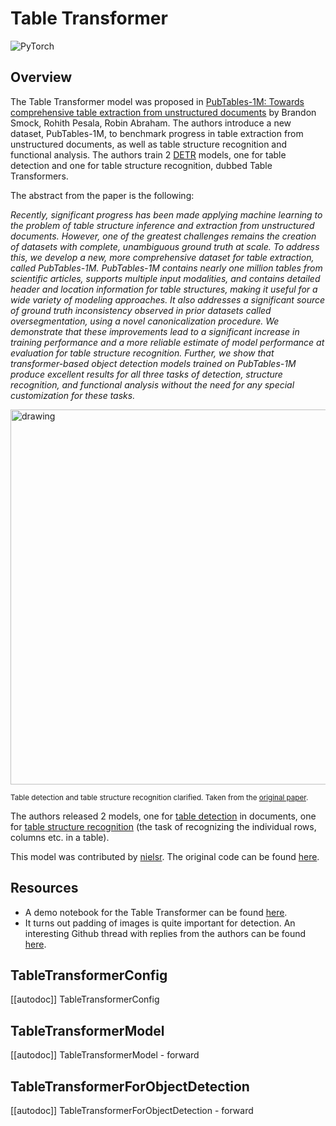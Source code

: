 <!--Copyright 2022 The HuggingFace Team. All rights reserved.

Licensed under the Apache License, Version 2.0 (the "License"); you may not use this file except in compliance with
the License. You may obtain a copy of the License at

http://www.apache.org/licenses/LICENSE-2.0

Unless required by applicable law or agreed to in writing, software distributed under the License is distributed on
an "AS IS" BASIS, WITHOUT WARRANTIES OR CONDITIONS OF ANY KIND, either express or implied. See the License for the
specific language governing permissions and limitations under the License.

⚠️ Note that this file is in Markdown but contain specific syntax for our doc-builder (similar to MDX) that may not be
rendered properly in your Markdown viewer.

-->

# Table Transformer

<div class="flex flex-wrap space-x-1">
<img alt="PyTorch" src="https://img.shields.io/badge/PyTorch-DE3412?style=flat&logo=pytorch&logoColor=white">
</div>

## Overview

The Table Transformer model was proposed in [PubTables-1M: Towards comprehensive table extraction from unstructured documents](https://huggingface.co/papers/2110.00061) by
Brandon Smock, Rohith Pesala, Robin Abraham. The authors introduce a new dataset, PubTables-1M, to benchmark progress in table extraction from unstructured documents,
as well as table structure recognition and functional analysis. The authors train 2 [DETR](detr) models, one for table detection and one for table structure recognition, dubbed Table Transformers.

The abstract from the paper is the following:

*Recently, significant progress has been made applying machine learning to the problem of table structure inference and extraction from unstructured documents.
However, one of the greatest challenges remains the creation of datasets with complete, unambiguous ground truth at scale. To address this, we develop a new, more
comprehensive dataset for table extraction, called PubTables-1M. PubTables-1M contains nearly one million tables from scientific articles, supports multiple input
modalities, and contains detailed header and location information for table structures, making it useful for a wide variety of modeling approaches. It also addresses a significant
source of ground truth inconsistency observed in prior datasets called oversegmentation, using a novel canonicalization procedure. We demonstrate that these improvements lead to a
significant increase in training performance and a more reliable estimate of model performance at evaluation for table structure recognition. Further, we show that transformer-based
object detection models trained on PubTables-1M produce excellent results for all three tasks of detection, structure recognition, and functional analysis without the need for any
special customization for these tasks.*

<img src="https://huggingface.co/datasets/huggingface/documentation-images/resolve/main/transformers/model_doc/table_transformer_architecture.jpeg"
alt="drawing" width="600"/>

<small> Table detection and table structure recognition clarified. Taken from the <a href="https://huggingface.co/papers/2110.00061">original paper</a>. </small>

The authors released 2 models, one for [table detection](https://huggingface.co/microsoft/table-transformer-detection) in 
documents, one for [table structure recognition](https://huggingface.co/microsoft/table-transformer-structure-recognition) 
(the task of recognizing the individual rows, columns etc. in a table).

This model was contributed by [nielsr](https://huggingface.co/nielsr). The original code can be
found [here](https://github.com/microsoft/table-transformer).

## Resources

<PipelineTag pipeline="object-detection"/>

- A demo notebook for the Table Transformer can be found [here](https://github.com/NielsRogge/Transformers-Tutorials/tree/master/Table%20Transformer).
- It turns out padding of images is quite important for detection. An interesting Github thread with replies from the authors can be found [here](https://github.com/microsoft/table-transformer/issues/68).

## TableTransformerConfig

[[autodoc]] TableTransformerConfig

## TableTransformerModel

[[autodoc]] TableTransformerModel
    - forward

## TableTransformerForObjectDetection

[[autodoc]] TableTransformerForObjectDetection
    - forward
